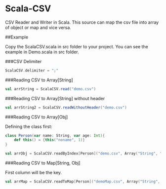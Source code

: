 # Scala-CSV

CSV Reader and Writer in Scala. This source can map the csv file into array of object or map and vice versa.

##Example

Copy the ScalaCSV.scala in src folder to your project. You can see the example in Demo.scala in src folder.

###CSV Delimiter

```scala
ScalaCSV.delimiter = ";"
```

###Reading CSV to Array[String]
```scala
val arrString = ScalaCSV.read("demo.csv")
```

###Reading CSV to Array[String] without header
```scala
val arrString2 = ScalaCSV.readWithoutHeader("demo.csv")
```
###Reading CSV to Array[Obj]

Defining the class first:
```scala
class Person(var name: String, var age: Int){
    def this() = {this("noname", 1)}
}
```
```scala
val arrObj = ScalaCSV.readByIndex[Person]("demo.csv", Array("String", "Int"))
```

###Reading CSV to Map[String, Obj]

First column will be the key.
```scala
val arrMap = ScalaCSV.readToMap[Person]("demoMap.csv", Array("String", "Int"))
```
